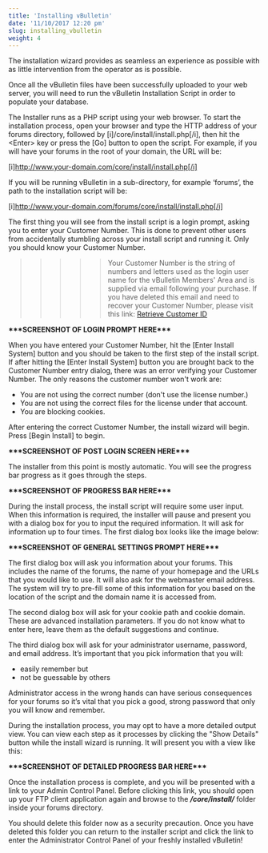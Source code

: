 ```yaml
---
title: 'Installing vBulletin'
date: '11/10/2017 12:20 pm'
slug: installing_vbulletin
weight: 4
---
```


The installation wizard provides as seamless an experience as possible with as little intervention from the operator as is possible.

Once all the vBulletin files have been successfully uploaded to your web server, you will need to run the vBulletin Installation Script in order to populate your database.

The Installer runs as a PHP script using your web browser. To start the installation process, open your browser and type the HTTP address of your forums directory, followed by [i]/core/install/install.php[/i], then hit the \<Enter\> key or press the [Go] button to open the script. For example, if you will have your forums in the root of your domain, the URL will be:

[i]http://www.your-domain.com/core/install/install.php[/i]

If you will be running vBulletin in a sub-directory, for example ‘forums’, the path to the installation script will be:

[i]http://www.your-domain.com/forums/core/install/install.php[/i]

The first thing you will see from the install script is a login prompt, asking you to enter your Customer Number. This is done to prevent other users from accidentally stumbling across your install script and running it. Only you should know your Customer Number.

>>>>> Your Customer Number is the string of numbers and letters used as the login user name for the vBulletin Members' Area and is supplied via email following your purchase. If you have deleted this email and need to recover your Customer Number, please visit this link: [Retrieve Customer ID](https://members.vbulletin.com/lostpw.php?do=lostcustomerid)


**\*\*\*SCREENSHOT OF LOGIN PROMPT HERE\*\*\***

When you have entered your Customer Number, hit the [Enter Install System] button and you should be taken to the first step of the install script. If after hitting the [Enter Install System] button you are brought back to the Customer Number entry dialog, there was an error verifying your Customer Number. The only reasons the customer number won't work are:

 * You are not using the correct number (don't use the license
number.)
 * You are not using the correct files for the license under that
account.
 * You are blocking cookies.

After entering the correct Customer Number, the install wizard will begin. Press [Begin Install] to begin.

**\*\*\*SCREENSHOT OF POST LOGIN SCREEN HERE\*\*\***

The installer from this point is mostly automatic. You will see the progress bar progress as it goes through the steps.

**\*\*\*SCREENSHOT OF PROGRESS BAR HERE\*\*\***

During the install process, the install script will require some user input. When this information is required, the installer will pause and present you with a dialog box for you to input the required information. It will ask for information up to four times. The first dialog box looks like the image below:

**\*\*\*SCREENSHOT OF GENERAL SETTINGS PROMPT HERE\*\*\***

The first dialog box will ask you information about your forums. This includes the name of the forums, the name of your homepage and the URLs that you would like to use. It will also ask for the webmaster email address. The system will try to pre-fill some of this information for you based on the location of the script and the domain name it is accessed from.

The second dialog box will ask for your cookie path and cookie domain. These are advanced installation parameters. If you do not know what to enter here, leave them as the default suggestions and continue.

The third dialog box will ask for your administrator username, password, and email address. It’s important that you pick information that you will:

* easily remember but
* not be guessable by others

Administrator access in the wrong hands can have serious consequences for your forums so it’s vital that you pick a good, strong password that only you will know and remember.

During the installation process, you may opt to have a more detailed output view. You can view each step as it processes by clicking the "Show Details" button while the install wizard is running. It will present you with a view like this:

**\*\*\*SCREENSHOT OF DETAILED PROGRESS BAR HERE\*\*\***

Once the installation process is complete, and you will be presented with a link to your Admin Control Panel. Before clicking this link, you should open up your FTP client application again and browse to the ___/core/install/___ folder inside your forums directory.


You should delete this folder now as a security precaution. Once you have deleted this folder you can return to the installer script and click the link to enter the Administrator Control Panel of your freshly installed vBulletin!

